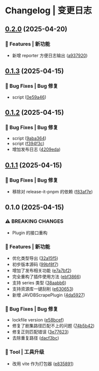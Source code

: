 # Changelog | 变更日志

## [0.2.0](https://github.com/JxJuly/media-scraper/compare/0.1.3...0.2.0) (2025-04-20)

### 🌟 Features | 新功能

* 新增 reporter 方便日志输出 ([a937920](https://github.com/JxJuly/media-scraper/commit/a9379203f3de5997d0f4c5c2f2e56550f021b8a1))

## [0.1.3](https://github.com/JxJuly/media-scraper/compare/0.1.2...0.1.3) (2025-04-15)

### 🐛 Bug Fixes | Bug 修复

* script ([0e59a46](https://github.com/JxJuly/media-scraper/commit/0e59a46948f569127655dbaccf8a4d4ac7612fef))

## [0.1.2](https://github.com/JxJuly/media-scraper/compare/0.1.1...0.1.2) (2025-04-15)

### 🐛 Bug Fixes | Bug 修复

* script ([9aba364](https://github.com/JxJuly/media-scraper/commit/9aba364dd2d45e05077a4fe13261707efea8d1c3))
* script ([f394f3c](https://github.com/JxJuly/media-scraper/commit/f394f3cca9618baed9e13507673f9c08f26ed545))
* 增加发布日志 ([4209eda](https://github.com/JxJuly/media-scraper/commit/4209eda8ae42f8bc91937a6fc85d605dfe2b3aee))

## [0.1.1](https://github.com/JxJuly/media-scraper/compare/0.1.0...0.1.1) (2025-04-15)

### 🐛 Bug Fixes | Bug 修复

* 移除对 release-it-pnpm 的依赖 ([f83af7e](https://github.com/JxJuly/media-scraper/commit/f83af7e07966590a9b82ae201159bef4b497da94))

## 0.1.0 (2025-04-15)

### ⚠ BREAKING CHANGES

* Plugin 的接口重构

### 🌟 Features | 新功能

* 优化类型导出 ([32a15f5](https://github.com/JxJuly/media-scraper/commit/32a15f5619228ef71a2986a6701ad437ea8d3c65))
* 初步版本源码 ([99bf8f7](https://github.com/JxJuly/media-scraper/commit/99bf8f78fc053750588e124d2a30033731af7ba5))
* 增加了发布相关功能 ([e7a7bf2](https://github.com/JxJuly/media-scraper/commit/e7a7bf2c35ae5c92d1fb4bbf1497913dfcdfc2f9))
* 完全重构了插件使用方法 ([ebf3866](https://github.com/JxJuly/media-scraper/commit/ebf3866ba261704b40d06f81c4d8986bdf80ea93))
* 支持 series 类型 ([38aabb6](https://github.com/JxJuly/media-scraper/commit/38aabb62333737ad6bd523fe8c02a9a8aaed9df6))
* 支持资源库一键刮削 ([e630653](https://github.com/JxJuly/media-scraper/commit/e630653fa7e6767c86137ad2a8fa407d18c7a5fa))
* 新增 JAVDBScrapePlugin ([4da5927](https://github.com/JxJuly/media-scraper/commit/4da592715e02ed6846e9bd314087a24f2763b4a7))

### 🐛 Bug Fixes | Bug 修复

* lockfile version ([e58bcef](https://github.com/JxJuly/media-scraper/commit/e58bcef5cc6674ca3cc9c483d5708d07db6a7de2))
* 修复了剧集路径匹配不上的问题 ([74b5b42](https://github.com/JxJuly/media-scraper/commit/74b5b42f2bf7df10758045050ce64a5181630f47))
* 修复正则匹配错误 ([3e77623](https://github.com/JxJuly/media-scraper/commit/3e77623f23e7c60856020eec022576dcc7b8235a))
* 去除重复路径 ([dacf3bc](https://github.com/JxJuly/media-scraper/commit/dacf3bcd08bb181af5cd61c646ce0eb197626314))

### 🚀 Tool | 工具升级

* 改用 vite 作为打包器 ([e835891](https://github.com/JxJuly/media-scraper/commit/e83589144c8b5db9f40c47e3a6b51bcd4423332b))

